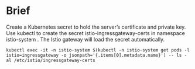 # Brief 
Create a Kubernetes secret to hold the server’s certificate and private key. Use kubectl to create the secret istio-ingressgateway-certs in namespace istio-system . The Istio gateway will load the secret automatically.

```
kubectl exec -it -n istio-system $(kubectl -n istio-system get pods -l istio=ingressgateway -o jsonpath='{.items[0].metadata.name}') -- ls -al /etc/istio/ingressgateway-certs
```

